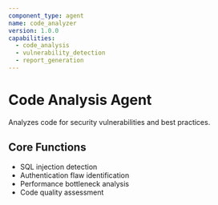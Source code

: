 ```yaml
---
component_type: agent
name: code_analyzer
version: 1.0.0
capabilities:
  - code_analysis
  - vulnerability_detection
  - report_generation
---
```


# Code Analysis Agent

Analyzes code for security vulnerabilities and best practices.

## Core Functions
- SQL injection detection
- Authentication flaw identification  
- Performance bottleneck analysis
- Code quality assessment
